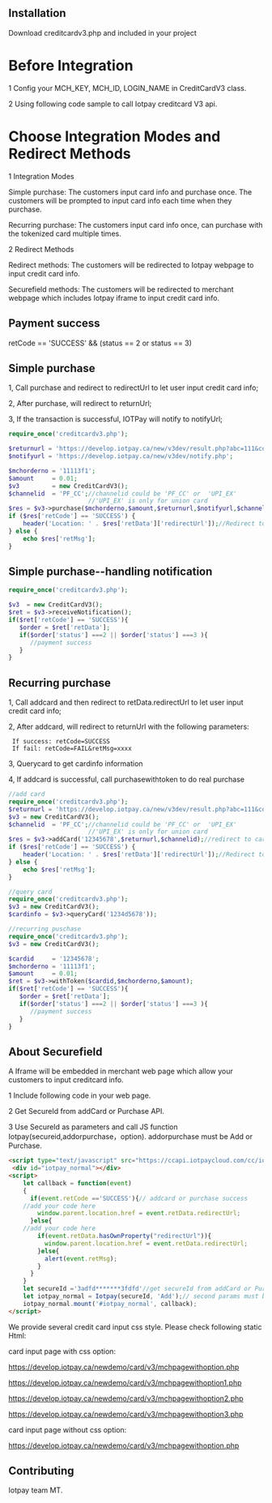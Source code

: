 
## Installation

Download creditcardv3.php and included in your project

# Before Integration

1 Config your  MCH_KEY, MCH_ID, LOGIN_NAME in CreditCardV3 class.

2 Using following code sample to call Iotpay creditcard V3 api.

# Choose Integration Modes and Redirect Methods

1 Integration Modes

Simple purchase: The customers input card info and purchase once. The customers will be prompted to input card info each time when they purchase.

Recurring purchase: The customers input card info once, can purchase with the tokenized card multiple times.

2 Redirect Methods

Redirect methods: The customers will be redirected to Iotpay webpage to input credit card info.

Securefield methods: The customers will be redirected to merchant webpage which includes Iotpay iframe to input credit card info.

## Payment success

retCode == 'SUCCESS' && (status == 2 or status == 3)

## Simple purchase

1, Call purchase and redirect to redirectUrl to let user input credit card info;

2, After purchase, will redirect to returnUrl;

3, If the transaction is successful, IOTPay will notify to notifyUrl;

```php
require_once('creditcardv3.php');

$returnurl = 'https://develop.iotpay.ca/new/v3dev/result.php?abc=111&code=234&cardid=12345678';
$notifyurl = 'https://develop.iotpay.ca/new/v3dev/notify.php';

$mchorderno = '11113f1';
$amount     = 0.01;
$v3         = new CreditCardV3();
$channelid  = 'PF_CC';//channelid could be 'PF_CC' or  'UPI_EX'
                      //'UPI_EX' is only for union card 
$res = $v3->purchase($mchorderno,$amount,$returnurl,$notifyurl,$channelid); 
if ($res['retCode'] == 'SUCCESS') {
	header('Location: ' . $res['retData']['redirectUrl']);//Redirect to Iotpay credit card input page 
} else {
	echo $res['retMsg'];
}
```
## Simple purchase--handling notification

```php
require_once('creditcardv3.php');

$v3  = new CreditCardV3();
$ret = $v3->receiveNotification();
if($ret['retCode'] == 'SUCCESS'){
   $order = $ret['retData'];
   if($order['status'] ===2 || $order['status'] ===3 ){
      //payment success
   }
}

```
## Recurring purchase

1, Call addcard and then redirect to retData.redirectUrl to let user input credit card info;

2, After addcard, will redirect to returnUrl with the following parameters:

     If success: retCode=SUCCESS
     If fail: retCode=FAIL&retMsg=xxxx
   
3, Querycard to get cardinfo information

4, If addcard is successful, call purchasewithtoken to do real purchase

```php
//add card
require_once('creditcardv3.php');
$returnurl = 'https://develop.iotpay.ca/new/v3dev/result.php?abc=111&code=234&cardid=12345678';
$v3 = new CreditCardV3();
$channelid  = 'PF_CC';//channelid could be 'PF_CC' or  'UPI_EX'
                      //'UPI_EX' is only for union card 
$res = $v3->addCard('12345678',$returnurl,$channelid);//redirect to card input page
if ($res['retCode'] == 'SUCCESS') {
	header('Location: ' . $res['retData']['redirectUrl']);//Redirect to Iotpay credit card input page
} else {
	echo $res['retMsg'];
}
```

```php
//query card
require_once('creditcardv3.php');
$v3 = new CreditCardV3();
$cardinfo = $v3->queryCard('1234d5678'));
```

```php
//recurring puschase
require_once('creditcardv3.php');
$v3 = new CreditCardV3();

$cardid     = '12345678';
$mchorderno = '11113f1';
$amount     = 0.01;
$ret = $v3->withToken($cardid,$mchorderno,$amount);
if($ret['retCode'] == 'SUCCESS'){
   $order = $ret['retData'];
   if($order['status'] ===2 || $order['status'] ===3 ){
      //payment success
   }
}
```
## About Securefield

A Iframe will be embedded in merchant web page which allow your customers to input creditcard info. 

1 Include following code in your web page.

2 Get SecureId from addCard or Purchase API.

3 Use SecureId as parameters and call JS function Iotpay(secureid,addorpurchase，option).
addorpurchase must be Add or Purchase.

```html
<script type="text/javascript" src="https://ccapi.iotpaycloud.com/cc/iotpaycc.js"></script>
 <div id="iotpay_normal"></div>
<script>
    let callback = function(event)
    {  
      if(event.retCode =='SUCCESS'){// addcard or purchase success
	//add your code here
        window.parent.location.href = event.retData.redirectUrl;
      }else{
	//add your code here
        if(event.retData.hasOwnProperty("redirectUrl")){
          window.parent.location.href = event.retData.redirectUrl;
        }else{
          alert(event.retMsg); 
        }
      }
    }
    let secureId ='3adfd*******3fdfd'//get secureId from addCard or Purchase endpoint.
    let iotpay_normal = Iotpay(secureId, 'Add');// second params must be Add or Pay
    iotpay_normal.mount('#iotpay_normal', callback);
</script>
```
We provide several credit card input css style. Please check following static Html:

card input page with css option:

https://develop.iotpay.ca/newdemo/card/v3/mchpagewithoption.php

https://develop.iotpay.ca/newdemo/card/v3/mchpagewithoption1.php

https://develop.iotpay.ca/newdemo/card/v3/mchpagewithoption2.php

https://develop.iotpay.ca/newdemo/card/v3/mchpagewithoption3.php

card input page without css option:

https://develop.iotpay.ca/newdemo/card/v3/mchpagewithoption.php

## Contributing


Iotpay team MT.
